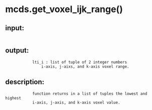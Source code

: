 # mcds.get_voxel_ijk_range()


## input:
```

```

## output:
```
            lti_i : list of tuple of 2 integer numbers
                i-axis, j-aixs, and k-axis voxel range.

```

## description:
```
            function returns in a list of tuples the lowest and highest
            i-axis, j-axis, and k-axis voxel value.
        
```